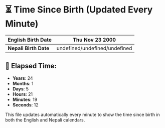# ⏳ Time Since Birth (Updated Every Minute)

| **English Birth Date** | Thu Nov 23 2000 |
|------------------------|-------------------------------------|
| **Nepali Birth Date**  | undefined/undefined/undefined                  |

## 📅 Elapsed Time:

- **Years**: 24
- **Months**: 1
- **Days**: 5
- **Hours**: 21
- **Minutes**: 19
- **Seconds**: 12

This file updates automatically every minute to show the time since birth in both the English and Nepali calendars.